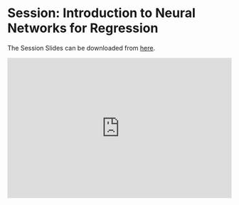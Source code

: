 <h1>Session: Introduction to Neural Networks for Regression</h1>

The Session Slides can be downloaded from [here](https://docs.google.com/presentation/d/1VuNfO4p5Gumm_UT_t84n9jptTN-REoDIZip5Dx2JxB8/edit?usp=sharing).

<iframe width="100%" height="315" src="https://www.youtube.com/embed/E5s2zPcTo2M" title="YouTube video player" frameborder="0" allow="accelerometer; autoplay; clipboard-write; encrypted-media; gyroscope; picture-in-picture" allowfullscreen></iframe>